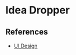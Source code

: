 # Idea Dropper

## References

* [UI Design](https://www.figma.com/file/h17p1hOYKLAueJz3oczfoy/IdeaDropper?node-id=0%3A1)
